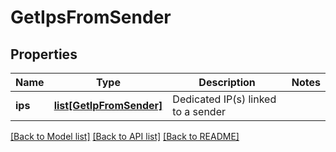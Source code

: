 # GetIpsFromSender

## Properties
Name | Type | Description | Notes
------------ | ------------- | ------------- | -------------
**ips** | [**list[GetIpFromSender]**](GetIpFromSender.md) | Dedicated IP(s) linked to a sender | 

[[Back to Model list]](../README.md#documentation-for-models) [[Back to API list]](../README.md#documentation-for-api-endpoints) [[Back to README]](../README.md)


